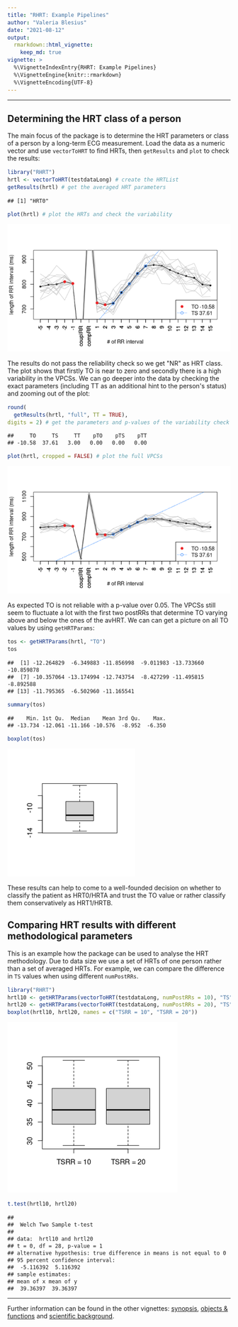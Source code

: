 ```yaml
---
title: "RHRT: Example Pipelines"
author: "Valeria Blesius"
date: "2021-08-12"
output: 
  rmarkdown::html_vignette:
    keep_md: true
vignette: >
  %\VignetteIndexEntry{RHRT: Example Pipelines}
  %\VignetteEngine{knitr::rmarkdown}
  %\VignetteEncoding{UTF-8}
---
```


--------

## Determining the HRT class of a person

The main focus of the package is to determine the HRT parameters or class of a person by a long-term ECG measurement. Load the data as a numeric vector and use `vectorToHRT` to find HRTs, then `getResults` and `plot` to check the results:


```r
library("RHRT")
hrtl <- vectorToHRT(testdataLong) # create the HRTList
getResults(hrtl) # get the averaged HRT parameters
```

```
## [1] "HRT0"
```

```r
plot(hrtl) # plot the HRTs and check the variability
```

![](examples_files/figure-html/unnamed-chunk-1-1.png)<!-- -->

The results do not pass the reliability check so we get "NR" as HRT class. The plot shows that firstly TO is near to zero and secondly there is a high variability in the VPCSs. We can go deeper into the data by checking the exact parameters (including TT as an additional hint to the person's status) and zooming out of the plot:


```r
round(
  getResults(hrtl, "full", TT = TRUE),
digits = 2) # get the parameters and p-values of the variability check
```

```
##     TO     TS     TT    pTO    pTS    pTT 
## -10.58  37.61   3.00   0.00   0.00   0.00
```

```r
plot(hrtl, cropped = FALSE) # plot the full VPCSs
```

![](examples_files/figure-html/unnamed-chunk-2-1.png)<!-- -->

As expected TO is not reliable with a p-value over 0.05. The VPCSs still seem to fluctuate a lot with the first two postRRs that determine TO varying above and below the ones of the avHRT. We can can get a picture on all TO values by using `getHRTParams`:


```r
tos <- getHRTParams(hrtl, "TO")
tos
```

```
##  [1] -12.264829  -6.349883 -11.856998  -9.011983 -13.733660 -10.859878
##  [7] -10.357064 -13.174994 -12.743754  -8.427299 -11.495815  -8.892588
## [13] -11.795365  -6.502960 -11.165541
```

```r
summary(tos)
```

```
##    Min. 1st Qu.  Median    Mean 3rd Qu.    Max. 
## -13.734 -12.061 -11.166 -10.576  -8.952  -6.350
```

```r
boxplot(tos)
```

![](examples_files/figure-html/unnamed-chunk-3-1.png)<!-- -->

These results can help to come to a well-founded decision on whether to classify the patient as HRT0/HRTA and trust the TO value or rather classify them conservatively as HRT1/HRTB. 

## Comparing HRT results with different methodological parameters

This is an example how the package can be used to analyse the HRT methodology. Due to data size we use a set of HRTs of one person rather than a set of averaged HRTs. For example, we can compare the difference in `TS` values when using different `numPostRRs`.


```r
library("RHRT")
hrtl10 <- getHRTParams(vectorToHRT(testdataLong, numPostRRs = 10), "TS")
hrtl20 <- getHRTParams(vectorToHRT(testdataLong, numPostRRs = 20), "TS")
boxplot(hrtl10, hrtl20, names = c("TSRR = 10", "TSRR = 20"))
```

![](examples_files/figure-html/unnamed-chunk-4-1.png)<!-- -->

```r
t.test(hrtl10, hrtl20)
```

```
## 
## 	Welch Two Sample t-test
## 
## data:  hrtl10 and hrtl20
## t = 0, df = 28, p-value = 1
## alternative hypothesis: true difference in means is not equal to 0
## 95 percent confidence interval:
##  -5.116392  5.116392
## sample estimates:
## mean of x mean of y 
##  39.36397  39.36397
```

--------

Further information can be found in the other vignettes: [synopsis](synopsis.md), [objects & functions](objects_functions.md) and [scientific background](background.md).

<!---
# Part of RHRT: R package to assess Heart Rate Turbulence from RR interval data 
# Copyright (C) 2021 Valeria Blesius

# RHRT is free software: you can redistribute it and/or modify
# it under the terms of the GNU General Public License as published by
# the Free Software Foundation, version 2 only.

# RHRT is distributed in the hope that it will be useful,
# but WITHOUT ANY WARRANTY; without even the implied warranty of
# MERCHANTABILITY or FITNESS FOR A PARTICULAR PURPOSE.  See the
# GNU General Public License for more details.

# You should have received a copy of the GNU General Public License
# along with RHRT.  If not, see <https://www.gnu.org/licenses/>.
-->

